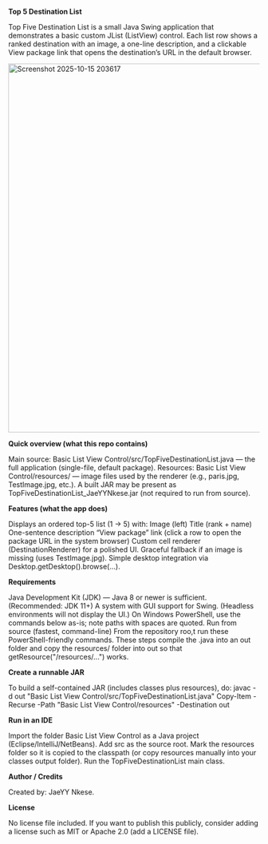 **Top 5 Destination List**


Top Five Destination List is a small Java Swing application that demonstrates a basic custom JList (ListView) control. 
Each list row shows a ranked destination with an image, a one-line description, and a clickable View package link that opens the destination’s URL in the default browser.


<img width="882" height="739" alt="Screenshot 2025-10-15 203617" src="https://github.com/user-attachments/assets/fdb0c9b0-eef3-40cb-a64b-7ab869d17491" />


**Quick overview (what this repo contains)**

Main source: Basic List View Control/src/TopFiveDestinationList.java — the full application (single-file, default package).
Resources: Basic List View Control/resources/ — image files used by the renderer (e.g., paris.jpg, TestImage.jpg, etc.).
A built JAR may be present as TopFiveDestinationList_JaeYYNkese.jar (not required to run from source).

**Features (what the app does)**

Displays an ordered top-5 list (1 → 5) with:
Image (left)
Title (rank + name)
One-sentence description
“View package” link (click a row to open the package URL in the system browser)
Custom cell renderer (DestinationRenderer) for a polished UI.
Graceful fallback if an image is missing (uses TestImage.jpg).
Simple desktop integration via Desktop.getDesktop().browse(...).

**Requirements**

Java Development Kit (JDK) — Java 8 or newer is sufficient. (Recommended: JDK 11+)
A system with GUI support for Swing. (Headless environments will not display the UI.)
On Windows PowerShell, use the commands below as-is; note paths with spaces are quoted.
Run from source (fastest, command-line)
From the repository roo,t run these PowerShell-friendly commands. These steps compile the .java into an out folder and copy the resources/ folder into out so that getResource("/resources/...") works.


**Create a runnable JAR**

To build a self-contained JAR (includes classes plus resources), do:
javac -d out "Basic List View Control/src/TopFiveDestinationList.java"
Copy-Item -Recurse -Path "Basic List View Control/resources" -Destination out


**Run in an IDE**

Import the folder Basic List View Control as a Java project (Eclipse/IntelliJ/NetBeans).
Add src as the source root.
Mark the resources folder so it is copied to the classpath (or copy resources manually into your classes output folder).
Run the TopFiveDestinationList main class.


**Author / Credits**

Created by: JaeYY Nkese.

**License**

No license file included. If you want to publish this publicly, consider adding a license such as MIT or Apache 2.0 (add a LICENSE file).

